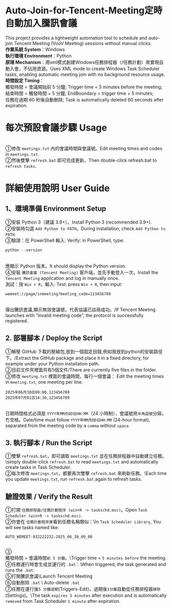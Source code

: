 # Auto-Join-for-Tencent-Meeting定時自動加入騰訊會議
This project provides a lightweight automation tool to schedule and auto-join Tencent Meeting (VooV Meeting) sessions without manual clicks.
<br>**作業系統  System**：Windows
<br>**執行環境  Environment**：Python
<br>**原理  Mechanism**：用xml模式創建Windows任務排程器（/任務計劃）來實現自動入會，不佔用資源。Uses XML mode to create Windows Task Scheduler tasks, enabling automatic meeting join with no background resource usage.
<br>**時間設定  Timing**：
<br>觸發時間 = 會議開始前 5 分鐘; Trigger time = 5 minutes before the meeting; 
<br>結束時間 = 觸發時間 + 5 分鐘; EndBoundary = trigger time + 5 minutes; 
<br>任務在過期 60 秒後自動刪除; Task is automatically deleted 60 seconds after expiration.
# 每次預設會議步驟  Usage
<br>①修改 `meetings.txt` 內的會議時間與會議號。Edit meeting times and codes in `meetings.txt`.
<br>②然後雙擊 `refresh.bat` 即可完成更新。Then double-click refresh.bat to `refresh tasks`.
# 詳細使用說明  User Guide
## 1、環境準備  Environment Setup
①安裝 Python 3（建議 3.9+）。Install Python 3 (recommended 3.9+).
<br>②安裝時勾選 `Add Python to PATH`。During installation, check `Add Python to PATH`.
<br>③驗證：在 PowerShell 輸入:  Verify: in PowerShell, type: 
```powershell  
python --version
```
<br>應顯示 Python 版本。It should display the Python version.
<br>④安裝 `騰訊會議 (Tencent Meeting)` 客戶端，並先手動登入一次。Install the `Tencent Meeting` application and log in manually once.
<br>測試：按 `Win + R`，輸入:  Test: press `Win + R`, then input:
```text
wemeet://page/inmeeting?meeting_code=123456789
```
<br>彈出騰訊會議,顯示無效會議號，代表協議已註冊成功。/If Tencent Meeting launches with “invalid meeting code”, the protocol is successfully registered.
## 2. 部署腳本 / Deploy the Script
①解壓 GitHub 下載的壓縮包,放到一個固定目錄,例如我放到python的安裝路徑下。/Extract the GitHub package and place it in a fixed directory, for example under your Python installation path.
<br>②目前文件夾裡面共有5個文件/There are currently five files in the folder.
<br>③修改 `meeting.txt` 裡面的會議時間，每行一個會議：  Edit the meeting times in `meeting.txt`, one meeting per line:
```text
2025年06月30日09:00,123456789
2025年07月01日14:30,123456789
```
<br>日期時間格式必須是 `YYYY年MM月DD日HH:MM`（24 小時制），會議號用`半角逗號`分隔，冇空格。Date/time must follow `YYYY年MM月DD日HH:MM` (24-hour format), separated from the meeting code by a `comma` without `space`.
## 3. 執行腳本 / Run the Script
①雙擊 `refresh.bat`，即可讀取 `meetings.txt` 並在任務排程器中自動建立任務。\simply double-click `refresh.bat` to read `meetings.txt` and automatically create tasks in Task Scheduler.
<br>②每次修改 `meetings.txt`，都要再次雙擊 `refresh.bat` 來刷新任務。\Each time you update `meetings.txt`, run `refresh.bat` again to refresh tasks.
## 驗證效果 / Verify the Result
①打開 `任務排程器/任務計劃程序 (win+R -> taskschd.msc)`。Open `Task Scheduler (win+R -> taskschd.msc)`.
<br>②你會在 `任務計劃程序庫`看到任務名稱類似：\In `Task Scheduler Library`, You will see tasks named like:
```text
AUTO_WEMEET-932222232-2025_06_30_09_00
```
<br>③<br>觸發時間 = 會議時間`前 5 分鐘`。\Trigger time = `5 minutes before` the meeting.
<br>④任務運行時會生成並運行的 `.bat`：\When triggered, the task generated and runs the `.bat`:
<br>⑤打開騰訊會議\Launch Tencent Meeting
<br>⑥自動刪除 `.bat` \ Auto-delete `.bat`
<br>⑦任務在運行後`5 分鐘過期`(Triggers-Edit)，過期後`1分鐘`自動從任務排程器`移除`(Settings)。\The task `expires 5 minutes` after execution and is automatically `removed` from Task Scheduler `1 minute` after expiration.
